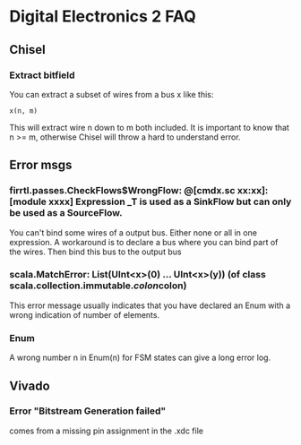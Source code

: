 # Digital Electronics 2 FAQ

## Chisel

### Extract bitfield
You can extract a subset of wires from a bus x like this:  
    
    x(n, m)

This will extract wire n down to m both included. It is important to know that n >= m, otherwise Chisel will throw a hard to understand error.


## Error msgs


### firrtl.passes.CheckFlows$WrongFlow:  @[cmdx.sc xx:xx]: [module xxxx]  Expression _T is used as a SinkFlow but can only be used as a SourceFlow.

You can't bind some wires of a output bus. Either none or all in one expression. A workaround is to declare a bus where you can bind part of the wires. Then bind this bus to the output bus

### scala.MatchError: List(UInt\<x\>(0) ... UInt\<x>(y)) (of class scala.collection.immutable.$colon$colon)
This error message usually indicates that you have declared an Enum with a wrong indication of number of elements.

### Enum

A wrong number n in Enum(n) for FSM states can give a long error log.

## Vivado

### Error "Bitstream Generation failed"

comes from a missing pin assignment in the .xdc file


